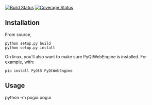 [![Build Status](https://travis-ci.org/sz3/pogui.svg?branch=master)](https://travis-ci.org/sz3/pogui)
[![Coverage Status](https://coveralls.io/repos/github/sz3/pogui/badge.svg?branch=master)](https://coveralls.io/github/sz3/pogui?branch=master)

## Installation

From source,
```
python setup.py build
python setup.py install
```

On linux, you'll also want to make sure PyQtWebEngine is installed. For example, with:
```
pip install PyQt5 PyQtWebEngine
```

## Usage

python -m pogui.pogui

